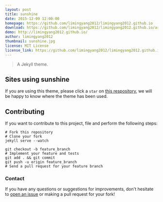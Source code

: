 ```yaml
---
layout: post
title: sunshine
date: 2015-12-09 12:00:00
homepage: https://github.com/limingyang2012/limingyang2012.github.io
download: https://github.com/limingyang2012/limingyang2012.github.io/archive/master.zip
demo: http://limingyang2012.github.io/
author: limingyang2012
thumbnail: sunshine.jpg
license: MIT License
license_link: https://github.com/limingyang2012/limingyang2012.github.io/blob/master/LICENSE
---
```


> A Jekyll theme.

## Sites using sunshine

If you are using this theme, please click a `star` on [this respository](https://github.com/limingyang2012/limingyang2012.github.io),
we will be happy to know where the theme has been used.

## Contributing

If you want to contribute to this project, 
file and perform the following steps:

    # Fork this repository
    # Clone your fork
    jekyll serve --watch

    git checkout -b feature_branch
    # Implement your feature and tests
    git add . && git commit
    git push -u origin feature_branch
    # Send a pull request for your feature branch

### Contact

If you have any questions or suggestions for improvements, don't
hesitate to [open an issue](https://github.com/limingyang2012/limingyang2012.github.io/issues)
or making a pull request for your fork!
